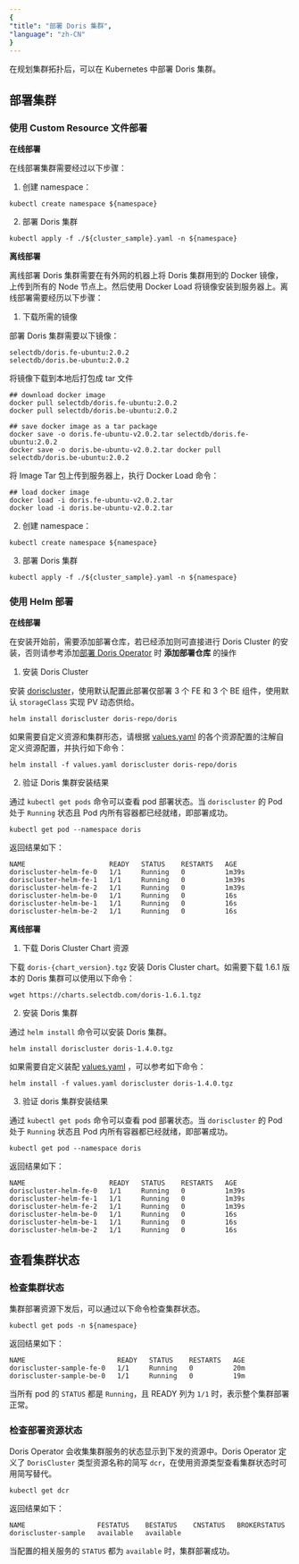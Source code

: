 ```yaml
---
{
"title": "部署 Doris 集群",
"language": "zh-CN"
}
---
```


<!-- 
Licensed to the Apache Software Foundation (ASF) under one
or more contributor license agreements.  See the NOTICE file
distributed with this work for additional information
regarding copyright ownership.  The ASF licenses this file
to you under the Apache License, Version 2.0 (the
"License"); you may not use this file except in compliance
with the License.  You may obtain a copy of the License at

  http://www.apache.org/licenses/LICENSE-2.0

Unless required by applicable law or agreed to in writing,
software distributed under the License is distributed on an
"AS IS" BASIS, WITHOUT WARRANTIES OR CONDITIONS OF ANY
KIND, either express or implied.  See the License for the
specific language governing permissions and limitations
under the License.
-->

在规划集群拓扑后，可以在 Kubernetes 中部署 Doris 集群。

## 部署集群

### 使用 Custom Resource 文件部署

**在线部署**

在线部署集群需要经过以下步骤：

1. 创建 namespace：

  ```shell
  kubectl create namespace ${namespace}
  ```

2. 部署 Doris 集群

  ```shell
  kubectl apply -f ./${cluster_sample}.yaml -n ${namespace}
  ```

**离线部署**

离线部署 Doris 集群需要在有外网的机器上将 Doris 集群用到的 Docker 镜像，上传到所有的 Node 节点上。然后使用 Docker Load 将镜像安装到服务器上。离线部署需要经历以下步骤：

1. 下载所需的镜像

  部署 Doris 集群需要以下镜像：

  ```shell
  selectdb/doris.fe-ubuntu:2.0.2
  selectdb/doris.be-ubuntu:2.0.2
  ```

  将镜像下载到本地后打包成 tar 文件

  ```shell
  ## download docker image
  docker pull selectdb/doris.fe-ubuntu:2.0.2
  docker pull selectdb/doris.be-ubuntu:2.0.2

  ## save docker image as a tar package
  docker save -o doris.fe-ubuntu-v2.0.2.tar selectdb/doris.fe-ubuntu:2.0.2
  docker save -o doris.be-ubuntu-v2.0.2.tar docker pull selectdb/doris.be-ubuntu:2.0.2
  ```

  将 Image Tar 包上传到服务器上，执行 Docker Load 命令：

  ```shell
  ## load docker image
  docker load -i doris.fe-ubuntu-v2.0.2.tar
  docker load -i doris.be-ubuntu-v2.0.2.tar
  ```

2. 创建 namespace：

  ```shell
  kubectl create namespace ${namespace}
  ```

3. 部署 Doris 集群

  ```shell
  kubectl apply -f ./${cluster_sample}.yaml -n ${namespace}
  ```

### 使用 Helm 部署

**在线部署**

在安装开始前，需要添加部署仓库，若已经添加则可直接进行 Doris Cluster 的安装，否则请参考添加[部署 Doris Operator](./install-operator#方案一快速部署-doris-operator) 时 **添加部署仓库** 的操作

1. 安装 Doris Cluster

  安装 [doriscluster](https://artifacthub.io/packages/helm/doris/doris)，使用默认配置此部署仅部署 3 个 FE 和 3 个 BE 组件，使用默认 `storageClass` 实现 PV 动态供给。

  ```shell
  helm install doriscluster doris-repo/doris
  ```

  如果需要自定义资源和集群形态，请根据 [values.yaml](https://artifacthub.io/packages/helm/doris/doris?modal=values) 的各个资源配置的注解自定义资源配置，并执行如下命令：

  ```shell
  helm install -f values.yaml doriscluster doris-repo/doris
  ```

2. 验证 Doris 集群安装结果

  通过 `kubectl get pods` 命令可以查看 pod 部署状态。当 `doriscluster` 的 Pod 处于 `Running` 状态且 Pod 内所有容器都已经就绪，即部署成功。

  ```shell
  kubectl get pod --namespace doris
  ```

  返回结果如下：

  ```shell
  NAME                     READY   STATUS    RESTARTS   AGE
  doriscluster-helm-fe-0   1/1     Running   0          1m39s
  doriscluster-helm-fe-1   1/1     Running   0          1m39s
  doriscluster-helm-fe-2   1/1     Running   0          1m39s
  doriscluster-helm-be-0   1/1     Running   0          16s
  doriscluster-helm-be-1   1/1     Running   0          16s
  doriscluster-helm-be-2   1/1     Running   0          16s
  ```

**离线部署**

1. 下载 Doris Cluster Chart 资源

下载 `doris-{chart_version}.tgz` 安装 Doris Cluster chart。如需要下载 1.6.1 版本的 Doris 集群可以使用以下命令：

```shell
wget https://charts.selectdb.com/doris-1.6.1.tgz
```

2. 安装 Doris 集群

  通过 `helm install` 命令可以安装 Doris 集群。

  ```shell
  helm install doriscluster doris-1.4.0.tgz
  ```

  如果需要自定义装配 [values.yaml](https://artifacthub.io/packages/helm/doris/doris?modal=values) ，可以参考如下命令：

  ```shell
  helm install -f values.yaml doriscluster doris-1.4.0.tgz
  ```

3. 验证 doris 集群安装结果

  通过 `kubectl get pods` 命令可以查看 pod 部署状态。当 `doriscluster` 的 Pod 处于 `Running` 状态且 Pod 内所有容器都已经就绪，即部署成功。

  ```shell
  kubectl get pod --namespace doris
  ```

  返回结果如下：

  ```shell
  NAME                     READY   STATUS    RESTARTS   AGE
  doriscluster-helm-fe-0   1/1     Running   0          1m39s
  doriscluster-helm-fe-1   1/1     Running   0          1m39s
  doriscluster-helm-fe-2   1/1     Running   0          1m39s
  doriscluster-helm-be-0   1/1     Running   0          16s
  doriscluster-helm-be-1   1/1     Running   0          16s
  doriscluster-helm-be-2   1/1     Running   0          16s
  ```

## 查看集群状态

### 检查集群状态

集群部署资源下发后，可以通过以下命令检查集群状态。

```shell
kubectl get pods -n ${namespace}
```

返回结果如下：

```shell
NAME                       READY   STATUS    RESTARTS   AGE
doriscluster-sample-fe-0   1/1     Running   0          20m
doriscluster-sample-be-0   1/1     Running   0          19m
```


当所有 pod 的 `STATUS` 都是 `Running`，且 READY 列为 `1/1` 时，表示整个集群部署正常。

### 检查部署资源状态

Doris Operator 会收集集群服务的状态显示到下发的资源中。Doris Operator 定义了 `DorisCluster` 类型资源名称的简写 `dcr`，在使用资源类型查看集群状态时可用简写替代。

```shell
kubectl get dcr
```

返回结果如下：

```shell
NAME                  FESTATUS    BESTATUS    CNSTATUS   BROKERSTATUS
doriscluster-sample   available   available
```

当配置的相关服务的 `STATUS` 都为 `available` 时，集群部署成功。
